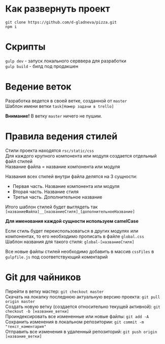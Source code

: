 # Как развернуть проект

`git clone https://github.com/d-gladneva/pizza.git`  
`npm i`

# Скрипты

`gulp dev` - запуск локального серввера для разработки  
`gulp build` - билд под продакшен

# Ведение веток

Разработка ведется в своей ветке, созданной от `master`  
Шаблон имени ветки `task[Номер задачи в trello]`

**Внимание!** В ветку `master` ничего не пушим.

# Правила ведения стилей

Стили проекта находятся `rsc/static/css`  
Для каждого крупного компонента или модуля создается отдельный файл стилей  
Название файла = название компонента или модуля

Названия всех стилей внутри файла делятся на 3 сущности:

- Первая часть. Название компонента или модуля
- Вторая часть. Название стиля
- Третья часть. Дополнительное название

Итого шаблон стилей будет выглядеть так `[названиеФайла]__[названиеСтиля]_[дополнительноеНазвание]`

**Для именования каждой сущности используем camelCase**

Если стиль будет переиспользоваться в других модулях или компонентах, то его необходимо прописать в файле `global.css`  
Шаблон названия для такого стиля: `global-[названиеСтиля]`

Все новые файлы стилей необходимо добавить в массив `cssFiles` в `gulpfile.js` под соответствующий коментарий

# Git для чайников

Перейти в ветку мастер: `git checkout master`  
Скачать на локалку последнюю актуальную версию проекта: `git pull origin master`  
Создать новую ветку (создается относительно текущей активной): `git checkout -b [название_ветки]`  
Проиндексировать все измененные или новые файлы: `git add -A`  
Сохранить изменения в локальном репозитории: `git commit -m "текст_коментария"`  
Отправить все изменения в удаленный репозиторий: `git push origin [название_ветки]`
